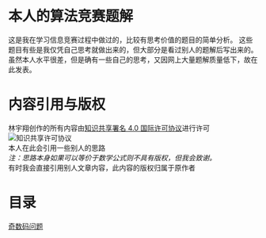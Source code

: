 ﻿# 本人的算法竞赛题解
这是我在学习信息竞赛过程中做过的，比较有思考价值的题目的简单分析。
这些题目有些是我仅凭自己思考就做出来的，但大部分是看过别人的题解后写出来的。
虽然本人水平很差，但是确有一些自己的思考，又因网上大量题解质量低下，故在此发表。

# 内容引用与版权
林宇翔创作的所有内容由[知识共享署名 4.0 国际许可协议](http://creativecommons.org/licenses/by/4.0/)进行许可  
![知识共享许可协议](https://i.creativecommons.org/l/by/4.0/88x31.png)  
本人在此会引用一些别人的思路  
*注：思路本身如果可以等价于数学公式则不具有版权，但我会致谢。*  
有时我会直接引用别人文章内容，此内容的版权归属于原作者

# 目录
[奇数码问题](./notes/prime_puzzle.md)  

